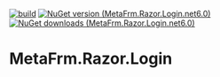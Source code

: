 [![build](https://github.com/MetaFrm/MetaFrm.Razor.Login/actions/workflows/build.yml/badge.svg)](https://github.com/MetaFrm/MetaFrm.Razor.Login/actions/workflows/build.yml)
[![NuGet version (MetaFrm.Razor.Login.net6.0)](https://img.shields.io/nuget/v/MetaFrm.Razor.Login.net6.0)](https://www.nuget.org/packages/MetaFrm.Razor.Login.net6.0/)
[![NuGet downloads (MetaFrm.Razor.Login.net6.0)](https://img.shields.io/nuget/dt/MetaFrm.Razor.Login.net6.0)](https://www.nuget.org/packages/MetaFrm.Razor.Login.net6.0/)

# MetaFrm.Razor.Login